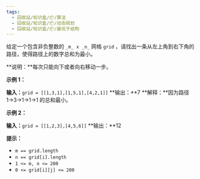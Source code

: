 ```yaml
---
tags:
  - 回收站/知识盒/📦/算法
  - 回收站/知识盒/📦/动态规划
  - 回收站/知识盒/📦/最优子结构
---
```


给定一个包含非负整数的 `_m_ x _n_` 网格 `grid` ，请找出一条从左上角到右下角的路径，使得路径上的数字总和为最小。

**说明：**每次只能向下或者向右移动一步。

**示例 1：**

**输入：**`grid = [[1,3,1],[1,5,1],[4,2,1]]`
**输出：**7
**解释：**因为路径 1→3→1→1→1 的总和最小。

**示例 2：**

**输入：**`grid = [[1,2,3],[4,5,6]]`
**输出：**12

**提示：**

- `m == grid.length`
- `n == grid[i].length`
- `1 <= m, n <= 200`
- `0 <= grid[i][j] <= 200`
